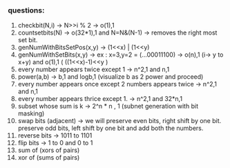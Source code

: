 ### questions:

1. checkbit(N,i) -> N>>i % 2 -> o(1),1
2. countsetbits(N) -> o(32*1),1      and          N=N&(N-1) -> removes the right most set bit.
3. genNumWithBitsSetPos(x,y) ->    (1<<x) | (1<<y)
4. genNumWithSetBits(x,y) -> ex : x=3,y=2 = (...00011100)    ->      o(n),1  (i-> y to x+y)      and        o(1),1  ( ((1<<x)-1)<<y )
5. every number appears twice except 1 ->  n^2,1  and  n,1
6. power(a,b)  ->  b,1   and   logb,1 (visualize b as 2 power and proceed)
7. every number appears once except 2 numbers appears twice  ->  n^2,1      and       n,1
8. every number appears thrice except 1.     ->  n^2,1      and       32*n,1
9. subset whose sum is k   ->   2^n * n , 1  (subnet generation with bit masking)
10. swap bits (adjacent) ->   we will preserve even bits, right shift by one bit. preserve odd bits, left shift by one bit and add both the numbers.
11. reverse bits ->  1011 to 1101
12. flip bits  ->  1 to 0  and 0 to 1
13. sum of (xors of pairs)
14. xor of (sums of pairs)